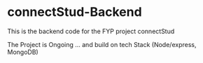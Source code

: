 # connectStud-Backend
 This is the backend code for the FYP project connectStud

 The Project is Ongoing ... 
 and build on tech Stack (Node/express, MongoDB)